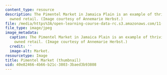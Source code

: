 ```yaml
---
content_type: resource
description: The Pimentel Market in Jamaica Plain is an example of thriving locally
  owned retail. (Image courtesy of Annemarie Herbst.)
file: /media/https%3A/open-learning-course-data-rc.s3.amazonaws.com/11-947-sustainable-economic-development-spring-2004/40e824664b66b21c38033baed3b93808_11-947s04-th.jpg
file_type: image/jpeg
image_metadata:
  caption: The Pimentel Market in Jamaica Plain is an example of thriving locally
    owned retail. (Image courtesy of Annemarie Herbst.)
  credit: ''
  image-alt: Market.
resourcetype: Image
title: Pimentel Market (thumbnail)
uid: 40e82466-4b66-b21c-3803-3baed3b93808
---
```

